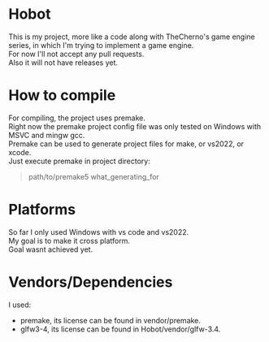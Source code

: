 # Hobot
This is my project, more like a code along with TheCherno's game engine series, in which I'm trying to implement a game engine.  
For now I'll not accept any pull requests.  
Also it will not have releases yet.

# How to compile
For compiling, the project uses premake.  
Right now the premake project config file was only tested on Windows with MSVC and mingw gcc.  
Premake can be used to generate project files for make, or vs2022, or xcode.  
Just execute premake in project directory:  
> path/to/premake5 what_generating_for  

# Platforms
So far I only used Windows with vs code and vs2022.  
My goal is to make it cross platform.  
Goal wasnt achieved yet.

# Vendors/Dependencies
I used:
* premake, its license can be found in vendor/premake.
* glfw3-4, its license can be found in Hobot/vendor/glfw-3.4.  
